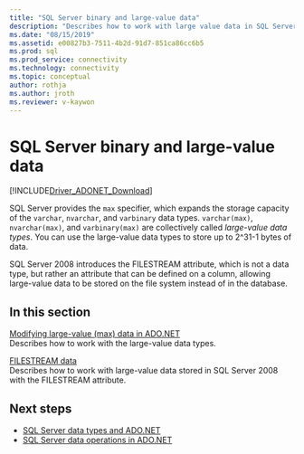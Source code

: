 ```yaml
---
title: "SQL Server binary and large-value data"
description: "Describes how to work with large value data in SQL Server."
ms.date: "08/15/2019"
ms.assetid: e00827b3-7511-4b2d-91d7-851ca86cc6b5
ms.prod: sql
ms.prod_service: connectivity
ms.technology: connectivity
ms.topic: conceptual
author: rothja
ms.author: jroth
ms.reviewer: v-kaywon
---
```

# SQL Server binary and large-value data

[!INCLUDE[Driver_ADONET_Download](../../../includes/driver_adonet_download.md)]

SQL Server provides the `max` specifier, which expands the storage capacity of the `varchar`, `nvarchar`, and `varbinary` data types. `varchar(max)`, `nvarchar(max)`, and `varbinary(max)` are collectively called *large-value data types*. You can use the large-value data types to store up to 2^31-1 bytes of data.  
  
SQL Server 2008 introduces the FILESTREAM attribute, which is not a data type, but rather an attribute that can be defined on a column, allowing large-value data to be stored on the file system instead of in the database.  
  
## In this section  
[Modifying large-value (max) data in ADO.NET](modify-large-value-max-data.md)  
Describes how to work with the large-value data types.  
  
[FILESTREAM data](filestream-data.md)  
Describes how to work with large-value data stored in SQL Server 2008 with the FILESTREAM attribute.  
  
## Next steps
- [SQL Server data types and ADO.NET](sql-server-data-types.md)
- [SQL Server data operations in ADO.NET](sql-server-data-operations.md)
